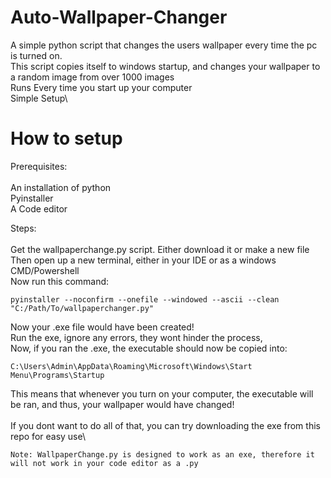 # Auto-Wallpaper-Changer
A simple python script that changes the users wallpaper every time the pc is turned on.\
This script copies itself to windows startup, and changes your wallpaper to a random image from over 1000 images\
Runs Every time you start up your computer\
Simple Setup\

# How to setup
Prerequisites: \
\
An installation of python \
Pyinstaller \
A Code editor

Steps: \
\
Get the wallpaperchange.py script. Either download it or make a new file\
Then open up a new terminal, either in your IDE or as a windows CMD/Powershell\
Now run this command:
```
pyinstaller --noconfirm --onefile --windowed --ascii --clean  "C:/Path/To/wallpaperchanger.py"
```
Now your .exe file would have been created!\
Run the exe, ignore any errors, they wont hinder the process,\
Now, if you ran the .exe, the executable should now be copied into: 
```
C:\Users\Admin\AppData\Roaming\Microsoft\Windows\Start Menu\Programs\Startup
```
This means that whenever you turn on your computer, the executable will be ran, and thus, your wallpaper would have changed!\
\
If you dont want to do all of that, you can try downloading the exe from this repo for easy use\


```
Note: WallpaperChange.py is designed to work as an exe, therefore it will not work in your code editor as a .py
```
